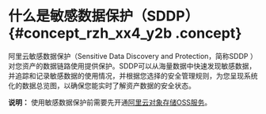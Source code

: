 # 什么是敏感数据保护（SDDP） {#concept_rzh_xx4_y2b .concept}

阿里云敏感数据保护（Sensitive Data Discovery and Protection，简称SDDP ）对您资产的数据链路使用提供保护。SDDP可以从海量数据中快速发现敏感数据，并追踪和记录敏感数据的使用情况，并根据您选择的安全管理规则，为您呈现系统化的数据总览图，以确保您能实时了解资产数据的安全状态。

**说明：** 使用敏感数据保护前需要先开通[阿里云对象存储OSS服务](https://help.aliyun.com/document_detail/31883.html?spm=a2c4g.11174283.6.559.2a137da2T1Lp5g)。

